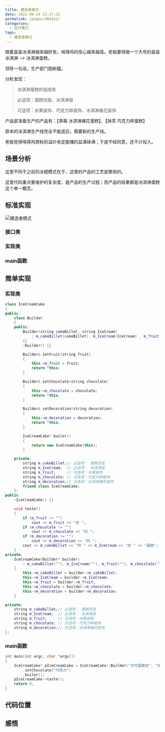 ```yaml
---
title: 建造者模式
date: 2022-09-14 21:27:22
permalink: /pages/d841b1/
categories:
  - 设计模式
tags:
  - 建造者模式
---
```

随着盒装冰淇淋越来越好卖，啃得鸡的信心越来越高。老板要得做一个大号的盒装冰淇淋 --> 冰淇淋蛋糕。

领导一句话，生产部门跑断腿。

分析发现：

> 冰淇淋蛋糕的组成有 
> 
> 必选项：蛋糕坯层、冰淇淋层
>
> 可选项：水果装饰、巧克力碎装饰、冰淇淋裱花装饰

产品部准备生产的产品有：【草莓 冰淇淋裱花蛋糕】、【抹茶 巧克力碎蛋糕】

原本的冰淇淋生产线完全不能适应，需要新的生产线。

老板觉得啃得鸡商标的溢价肯定能赚的盆满钵满；于是不经同意，还不计投入。

<!-- more -->

## 场景分析

这里不同于之前的冰棍模式在于，这里的产品的工艺是繁琐的。

这里代码重点要维护的复杂度，是产品的生产过程；而产品的结果都是冰淇淋蛋糕这个单一概念。

## 标准实现
![建造者模式](https://cdn.jsdelivr.net/gh/su-dd/cdn/博客/知识总结/设计模式/建造者模式.drawio.png)

### 接口类

### 实现类

### main函数


## 简单实现

### 实现类
```c++
class IceCreamCake
{
public:
	class Builder
	{
	public:
		Builder(string cakeBillet, string IceCream)
			: m_cakeBillet(cakeBillet), m_IceCream(IceCream) , m_fruit(""), m_chocolate(""), m_decoration("")
		{}
		~Builder() {}

		Builder& setFruit(string fruit)
		{
			this->m_fruit = fruit;
			return *this;
		}

		Builder& setChocolate(string chocolate)
		{
			this->m_chocolate = chocolate;
			return *this;
		}

		Builder& setDecoration(string decoration)
		{
			this->m_decoration = decoration;
			return *this;
		}

		IceCreamCake* builer()
		{
			return new IceCreamCake(this);
		}

	private:
		string m_cakeBillet;// 必选项： 蛋糕坯层
		string m_IceCream;	// 必选项： 冰淇淋层
		string m_fruit;		// 可选项：水果装饰
		string m_chocolate;	// 可选项：巧克力碎装饰
		string m_decoration;// 可选项：冰淇淋裱花装饰
		friend class IceCreamCake;
	};
public:
	~IceCreamCake() {}

	void taste()
	{
		if (m_fruit != "")
			cout << m_fruit << "的 ";
		if (m_chocolate != "")
			cout << m_chocolate << "的 ";
		if (m_decoration != "")
			cout << m_decoration << "的 ";
		cout << m_cakeBillet << "的 " << m_IceCream << "的 " << "蛋糕";
	}
private:
	IceCreamCake(Builder* builder)
		: m_cakeBillet(""), m_IceCream(""), m_fruit(""), m_chocolate(""), m_decoration("")
	{
		this->m_cakeBillet = builder->m_cakeBillet;
		this->m_IceCream = builder->m_IceCream;
		this->m_fruit = builder->m_fruit;
		this->m_chocolate = builder->m_chocolate;
		this->m_decoration = builder->m_decoration;
	}

private:
	string m_cakeBillet;// 必选项： 蛋糕坯层
	string m_IceCream;	// 必选项： 冰淇淋层
	string m_fruit;		// 可选项：水果装饰
	string m_chocolate;	// 可选项：巧克力碎装饰
	string m_decoration;// 可选项：冰淇淋裱花装饰
};
```
### main函数

```c++
int main(int argc, char *argv[])
{
    IceCreamCake* pIceCreamCake = IceCreamCake::Builder("可可蛋糕坯", "奶油冰淇淋")
        .setChocolate("巧克力")
        .builer();
    pIceCreamCake->taste();
    return 0;
}
```
## 代码位置


## 感悟
